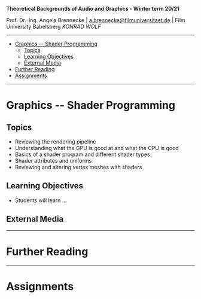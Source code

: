 <!-- ---  
title: Theoretical Backgrounds of Audio and Graphics
author: Angela Brennecke
affiliation: Film University Babelsberg KONRAD WOLF
date: Winter term 20/21
---   -->
**Theoretical Backgrounds of Audio and Graphics - Winter term 20/21**

Prof. Dr.-Ing. Angela Brennecke | a.brennecke@filmuniversitaet.de | Film University Babelsberg *KONRAD WOLF*

---

- [Graphics -- Shader Programming](#graphics----shader-programming)
  - [Topics](#topics)
  - [Learning Objectives](#learning-objectives)
  - [External Media](#external-media)
- [Further Reading](#further-reading)
- [Assignments](#assignments)

---


# Graphics -- Shader Programming


## Topics

- Reviewing the rendering pipeline
- Understanding what the GPU is good at and what the CPU is good
- Basics of a shader program and different shader types
- Shader attributes and uniforms
- Reviewing and altering vertex meshes with shaders


## Learning Objectives

- Students will learn  ... 



## External Media


---

# Further Reading



--- 

# Assignments




